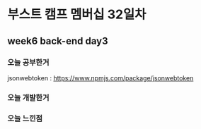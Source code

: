 # 부스트 캠프 멤버십 32일차 

## week6 back-end day3

### 오늘 공부한거 

jsonwebtoken : https://www.npmjs.com/package/jsonwebtoken

### 오늘 개발한거 

### 오늘 느낀점 


